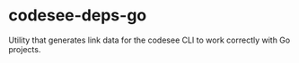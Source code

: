 # codesee-deps-go
Utility that generates link data for the codesee CLI to work correctly with Go projects.
